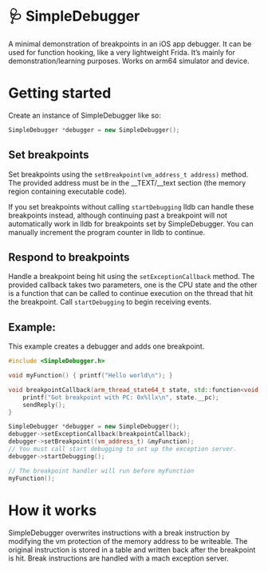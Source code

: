 # 🩺 SimpleDebugger

A minimal demonstration of breakpoints in an iOS app debugger. It can be used for function hooking, like a very lightweight Frida. It’s mainly for demonstration/learning purposes. Works on arm64 simulator and device.

# Getting started

Create an instance of SimpleDebugger like so:

```c++
SimpleDebugger *debugger = new SimpleDebugger();
```

## Set breakpoints

Set breakpoints using the `setBreakpoint(vm_address_t address)` method. The provided address must be in the __TEXT/__text section (the memory region containing executable code).

If you set breakpoints without calling `startDebugging` lldb can handle these breakpoints instead, although continuing past a breakpoint will not automatically work in lldb for breakpoints set by SimpleDebugger. You can manually increment the program counter in lldb to continue.

## Respond to breakpoints

Handle a breakpoint being hit using the `setExceptionCallback` method. The provided callback takes two parameters, one is the CPU state and the other is a function that can be called to continue execution on the thread that hit the breakpoint. Call `startDebugging` to begin receiving events.

## Example:

This example creates a debugger and adds one breakpoint.

```c++
#include <SimpleDebugger.h>

void myFunction() { printf("Hello world\n"); }

void breakpointCallback(arm_thread_state64_t state, std::function<void()> sendReply) {
    printf("Got breakpoint with PC: 0x%llx\n", state.__pc);
    sendReply();
}

SimpleDebugger *debugger = new SimpleDebugger();
debugger->setExceptionCallback(breakpointCallback);
debugger->setBreakpoint((vm_address_t) &myFunction);
// You must call start debugging to set up the exception server.
debugger->startDebugging();

// The breakpoint handler will run before myFunction
myFunction();
```

# How it works

SimpleDebugger overwrites instructions with a break instruction by modifying the vm protection of the memory address to be writeable. The original instruction is stored in a table and written back after the breakpoint is hit. Break instructions are handled with a mach exception server.